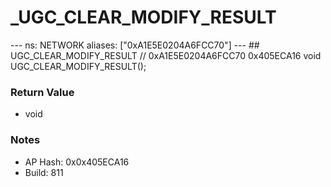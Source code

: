 # _UGC_CLEAR_MODIFY_RESULT

--- ns: NETWORK aliases: ["0xA1E5E0204A6FCC70"] --- ## UGC_CLEAR_MODIFY_RESULT  // 0xA1E5E0204A6FCC70 0x405ECA16 void UGC_CLEAR_MODIFY_RESULT();

### Return Value
* void

### Notes
* AP Hash: 0x0x405ECA16
* Build: 811

